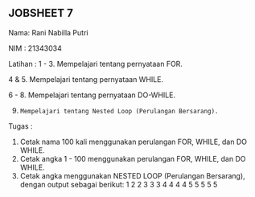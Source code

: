 ## JOBSHEET 7
Nama: Rani Nabilla Putri

NIM : 21343034

Latihan :
1 - 3. Mempelajari tentang pernyataan FOR.

4 & 5. Mempelajari tentang pernyataan WHILE.

6 - 8. Mempelajari tentang pernyataan DO-WHILE.

9.     Mempelajari tentang Nested Loop (Perulangan Bersarang).

Tugas :
1. Cetak nama 100 kali menggunakan perulangan FOR, WHILE, dan DO WHILE.
2. Cetak angka 1 - 100 menggunakan perulangan FOR, WHILE, dan DO WHILE.
3. Cetak angka menggunakan NESTED LOOP (Perulangan Bersarang), dengan output sebagai berikut:
1
2 2
3 3 3
4 4 4 4
5 5 5 5 5

